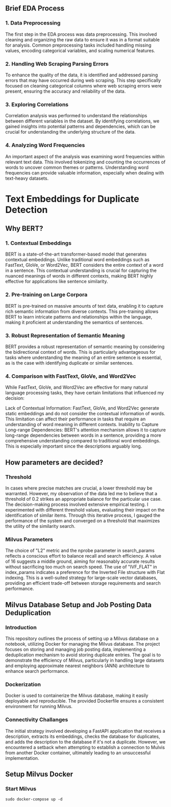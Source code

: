 ## Brief EDA Process

### 1. Data Preprocessing
The first step in the EDA process was data preprocessing. This involved cleaning and organizing the raw data to ensure it was in a format suitable for analysis. Common preprocessing tasks included handling missing values, encoding categorical variables, and scaling numerical features.

### 2. Handling Web Scraping Parsing Errors
To enhance the quality of the data, it is identified and addressed parsing errors that may have occurred during web scraping. This step specifically focused on cleaning categorical columns where web scraping errors were present, ensuring the accuracy and reliability of the data.

### 3. Exploring Correlations
Correlation analysis was performed to understand the relationships between different variables in the dataset. By identifying correlations, we gained insights into potential patterns and dependencies, which can be crucial for understanding the underlying structure of the data.

### 4. Analyzing Word Frequencies
An important aspect of the analysis was examining word frequencies within relevant text data. This involved tokenizing and counting the occurrences of words to uncover common themes or patterns. Understanding word frequencies can provide valuable information, especially when dealing with text-heavy datasets.

# Text Embeddings for Duplicate Detection

## Why BERT?

### 1. Contextual Embeddings
BERT is a state-of-the-art transformer-based model that generates contextual embeddings. Unlike traditional word embeddings such as FastText, GloVe, or Word2Vec, BERT considers the entire context of a word in a sentence. This contextual understanding is crucial for capturing the nuanced meanings of words in different contexts, making BERT highly effective for applications like sentence similarity.

### 2. Pre-training on Large Corpora
BERT is pre-trained on massive amounts of text data, enabling it to capture rich semantic information from diverse contexts. This pre-training allows BERT to learn intricate patterns and relationships within the language, making it proficient at understanding the semantics of sentences.

### 3. Robust Representation of Semantic Meaning
BERT provides a robust representation of semantic meaning by considering the bidirectional context of words. This is particularly advantageous for tasks where understanding the meaning of an entire sentence is essential, as is the case with identifying duplicate or similar sentences.

### 4. Comparison with FastText, GloVe, and Word2Vec

While FastText, GloVe, and Word2Vec are effective for many natural language processing tasks, they have certain limitations that influenced my decision:

Lack of Contextual Information: FastText, GloVe, and Word2Vec generate static embeddings and do not consider the contextual information of words. This limitation can affect their performance in tasks that require an understanding of word meaning in different contexts.
Inability to Capture Long-range Dependencies: BERT's attention mechanism allows it to capture long-range dependencies between words in a sentence, providing a more comprehensive understanding compared to traditional word embeddings. This is especially important since the descriptions arguably long.

## How parameters are decided?

### Threshold

In cases where precise matches are crucial, a lower threshold may be warranted. However, my observation of the data led me to believe that a threshold of 0.2 strikes an appropriate balance for the particular use case. The decision-making process involved extensive empirical testing. I experimented with different threshold values, evaluating their impact on the identification of similar items. Through this iterative process, I gauged the performance of the system and converged on a threshold that maximizes the utility of the similarity search.

### Milvus Parameters

The choice of "L2" metric and the nprobe parameter in search_params reflects a conscious effort to balance recall and search efficiency. A value of 16 suggests a middle ground, aiming for reasonably accurate results without sacrificing too much on search speed.
The use of "IVF_FLAT" in index_params indicates a preference for the Inverted File structure with Flat indexing. This is a well-suited strategy for large-scale vector databases, providing an efficient trade-off between storage requirements and search performance.


## Milvus Database Setup and Job Posting Data Deduplication

### Introduction

This repository outlines the process of setting up a Milvus database on a notebook, utilizing Docker for managing the Milvus database. The project focuses on storing and managing job posting data, implementing a deduplication mechanism to avoid storing duplicate entries. The goal is to demonstrate the efficiency of Milvus, particularly in handling large datasets and employing approximate nearest neighbors (ANN) architecture to enhance search performance.


### Dockerization

Docker is used to containerize the Milvus database, making it easily deployable and reproducible. The provided Dockerfile ensures a consistent environment for running Milvus.

### Connectivity Challanges

The initial strategy involved developing a FastAPI application that receives a description, extracts its embeddings, checks the database for duplicates, and adds the description to the database if it's not a duplicate. However, we encountered a setback when attempting to establish a connection to Mulvis from another Docker container, ultimately leading to an unsuccessful implementation.

## Setup Milvus Docker

### Start Milvus
```sudo docker-compose up -d```







